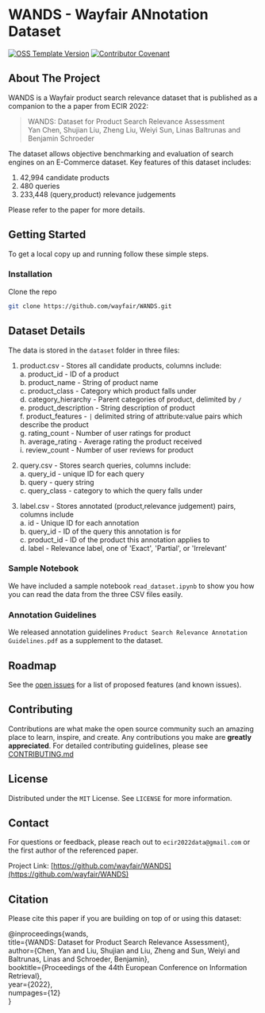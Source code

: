 # WANDS - Wayfair ANnotation Dataset

[![OSS Template Version](https://img.shields.io/badge/OSS%20Template-0.3.5-7f187f.svg)](https://github.com/wayfair/WANDS/CHANGELOG.md)
[![Contributor Covenant](https://img.shields.io/badge/Contributor%20Covenant-2.0-4baaaa.svg)](CODE_OF_CONDUCT.md)


## About The Project

WANDS is a Wayfair product search relevance dataset that is published as a companion to the a paper from ECIR 2022:

> WANDS: Dataset for Product Search Relevance Assessment  
> Yan Chen, Shujian Liu, Zheng Liu, Weiyi Sun, Linas Baltrunas and Benjamin Schroeder

The dataset allows objective benchmarking and evaluation of search engines on an E-Commerce dataset. Key features of this dataset includes:

1. 42,994 candidate products
2. 480 queries
3. 233,448 (query,product) relevance judgements

Please refer to the paper for more details.

## Getting Started

To get a local copy up and running follow these simple steps.

### Installation

Clone the repo

   ```sh
   git clone https://github.com/wayfair/WANDS.git
   ```

## Dataset Details

The data is stored in the ```dataset``` folder in three files:

1. product.csv - Stores all candidate products, columns include:  
   a. product_id - ID of a product  
   b. product_name - String of product name  
   c. product_class - Category which product falls under  
   d. category_hierarchy - Parent categories of product, delimited by ```/```  
   e. product_description - String description of product  
   f. product_features -  ```|``` delimited string of attribute:value pairs which describe the product  
   g. rating_count - Number of user ratings for product  
   h. average_rating - Average rating the product received  
   i. review_count - Number of user reviews for product  

2. query.csv - Stores search queries, columns include:  
   a. query_id - unique ID for each query  
   b. query - query string  
   c. query_class - category to which the query falls under  
    
3. label.csv - Stores annotated (product,relevance judgement) pairs, columns include  
   a. id - Unique ID for each annotation  
   b. query_id - ID of the query this annotation is for  
   c. product_id - ID of the product this annotation applies to  
   d. label - Relevance label, one of 'Exact', 'Partial', or 'Irrelevant'  

### Sample Notebook

We have included a sample notebook ```read_dataset.ipynb``` to show you how you can read the data from the three CSV files easily.

### Annotation Guidelines
We released annotation guidelines ```Product Search Relevance Annotation Guidelines.pdf``` as a supplement to the dataset. 


## Roadmap

See the [open issues](https://github.com/wayfair/WANDS/issues) for a list of proposed features (and known issues).

## Contributing

Contributions are what make the open source community such an amazing place to learn, inspire, and create. Any contributions you make are **greatly appreciated**. For detailed contributing guidelines, please see [CONTRIBUTING.md](CONTRIBUTING.md)

## License

Distributed under the `MIT` License. See `LICENSE` for more information.

## Contact

For questions or feedback, please reach out to `ecir2022data@gmail.com` or the first author of the referenced paper.

Project Link: [https://github.com/wayfair/WANDS](https://github.com/wayfair/WANDS)

## Citation

Please cite this paper if you are building on top of or using this dataset:

@inproceedings{wands,  
  title={WANDS: Dataset for Product Search Relevance Assessment},  
  author={Chen, Yan and Liu, Shujian and Liu, Zheng and Sun, Weiyi and Baltrunas, Linas and Schroeder, Benjamin},  
  booktitle={Proceedings of the 44th European Conference on Information Retrieval},  
  year={2022},  
  numpages={12}  
}
